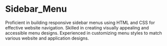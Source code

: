 # Sidebar_Menu
Proficient in building responsive sidebar menus using HTML and CSS for effective website navigation. Skilled in creating visually appealing and accessible menu designs. Experienced in customizing menu styles to match various website and application designs.
